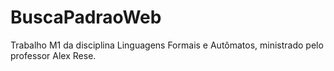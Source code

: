 # BuscaPadraoWeb

Trabalho M1 da disciplina Linguagens Formais e Autômatos, ministrado pelo professor Alex Rese.
